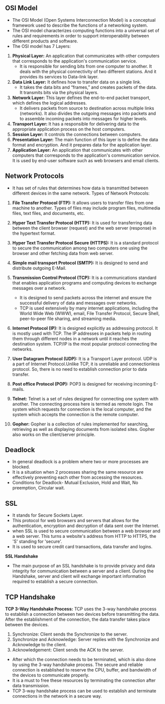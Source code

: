 ## OSI Model

- The OSI Model (Open Systems Interconnection Model) is a conceptual framework used to describe the functions of a networking system.
- The OSI model characterizes computing functions into a universal set of rules and requirements in order to support interoperability between different products and software.
- The OSI model has 7 Layers:

1.  **Physical Layer:** An application that communicates with other computers that corresponds to the application's communication service.
    - It is responsible for sending bits from one computer to another. It deals with the physical connectivity of two different stations. And it provides its services to Data-link layer.
1.  **Data Link Layer:** It defines how to transfer data on a single link.
    - It takes the data bits and “frames,” and creates packets of the data. It transmits bits via the physical layers.
1.  **Network Layer:** This layer defines the end-to-end packet transport, which defines the logical addresses.
    - It delivers packets from source to destination across multiple links (networks). It also divides the outgoing messages into packets and to assemble incoming packets into messages for higher levels.
1.  **Transport Layer:** It has a responsible for delivering data to the appropriate application process on the host computers.
1.  **Session Layer:** It controls the connections between computers.
1.  **Presentation Layer:** The main function of this layer is to define the data format and encryption. And it prepares data for the application layer.
1.  **Application Layer:** An application that communicates with other computers that corresponds to the application's communication service. It is used by end-user software such as web browsers and email clients.

## Network Protocols

- It has set of rules that determines how data is transmitted between different devices in the same network.
  Types of Network Protocols:

1.  **File Transfer Protocol (FTP):** It allows users to transfer files from one machine to another. Types of files may include program files, multimedia files, text files, and documents, etc.
1.  **Hyper Text Transfer Protocol (HTTP):** It is used for transferring data between the client browser (request) and the web server (response) in the hypertext format.
1.  **Hyper Text Transfer Protocol Secure (HTTPS):** It is a standard protocol to secure the communication among two computers one using the browser and other fetching data from web server.
1.  **Simple mail transport Protocol (SMTP):** It is designed to send and distribute outgoing E-Mail.
1.  **Transmission Control Protocol (TCP):** It is a communications standard that enables application programs and computing devices to exchange messages over a network.

    - It is designed to send packets across the internet and ensure the successful delivery of data and messages over networks.
    - TCP is used extensively by many internet applications, including the World Wide Web (WWW), email, File Transfer Protocol, Secure Shell, peer-to-peer file sharing, and streaming media.

1.  **Internet Protocol (IP):** It is designed explicitly as addressing protocol. It is mostly used with TCP. The IP addresses in packets help in routing them through different nodes in a network until it reaches the destination system. TCP/IP is the most popular protocol connecting the networks.
1.  **User Datagram Protocol (UDP):** It is a Transport Layer protocol. UDP is a part of Internet Protocol.Unlike TCP, it is unreliable and connectionless protocol. So, there is no need to establish connection prior to data transfer.
1.  **Post office Protocol (POP):** POP3 is designed for receiving incoming E-mails.
1.  **Telnet:** Telnet is a set of rules designed for connecting one system with another. The connecting process here is termed as remote login. The system which requests for connection is the local computer, and the system which accepts the connection is the remote computer.
1.  **Gopher:** Gopher is a collection of rules implemented for searching, retrieving as well as displaying documents from isolated sites. Gopher also works on the client/server principle.

## Deadlock

- In general deadlock is a problem where two or more processes are blocked.
- It is a situation when 2 processes sharing the same resource are effectively preventing each other from accessing the resources.
- Conditions for Deadlock- Mutual Exclusion, Hold and Wait, No preemption, Circular wait.

## SSL

- It stands for Secure Sockets Layer.
- This protocol for web browsers and servers that allows for the authentication, encryption and decryption of data sent over the Internet.
- when SSL is used to secure communication between a web browser and a web server. This turns a website's address from HTTP to HTTPS, the 'S' standing for 'secure'.
- It is used to secure credit card transactions, data transfer and logins.

**SSL Handshake**

- The main purpose of an SSL handshake is to provide privacy and data integrity for communication between a server and a client. During the Handshake, server and client will exchange important information required to establish a secure connection.

## TCP Handshake

**TCP 3-Way Handshake Process:** TCP uses the 3-way handshake process to establish a connection between two devices before transmitting the data. After the establishment of the connection, the data transfer takes place between the devices.

1. Synchronize: Client sends the Synchronize to the server.
1. Synchronize and Acknowledge: Server replies with the Synchronize and Acknowledge to the client.
1. Acknowledgement: Client sends the ACK to the server.

- After which the connection needs to be terminated, which is also done by using the 3-way handshake process. The secure and reliable connection is established to reserve the CPU, buffer, and bandwidth of the devices to communicate properly.
- It is a must to free these resources by terminating the connection after data transmission.
- TCP 3-way handshake process can be used to establish and terminate connections in the network in a secure way.
